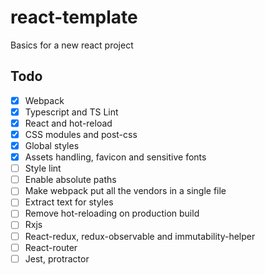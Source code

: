 # react-template
Basics for a new react project

## Todo
- [x] Webpack
- [x] Typescript and TS Lint
- [x] React and hot-reload
- [x] CSS modules and post-css
- [x] Global styles
- [x] Assets handling, favicon and sensitive fonts
- [ ] Style lint
- [ ] Enable absolute paths
- [ ] Make webpack put all the vendors in a single file
- [ ] Extract text for styles
- [ ] Remove hot-reloading on production build
- [ ] Rxjs
- [ ] React-redux, redux-observable and immutability-helper
- [ ] React-router
- [ ] Jest, protractor
